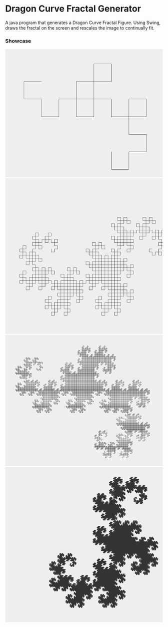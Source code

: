 # Dragon Curve Fractal Generator
A java program that generates a Dragon Curve Fractal Figure.
Using Swing, draws the fractal on the screen and rescales the image to continually fit.

### Showcase
![Dragon Curve Fractal](images/img_3.png)
![Dragon Curve Fractal](images/img.png)
![Dragon Curve Fractal](images/img_2.png)
![Dragon Curve Fractal](images/img_1.png)
